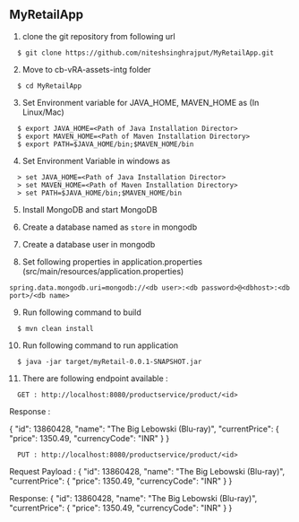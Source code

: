## MyRetailApp


1. clone the git repository from following url
```
  $ git clone https://github.com/niteshsinghrajput/MyRetailApp.git
```
2. Move to cb-vRA-assets-intg folder
```
  $ cd MyRetailApp
```
3. Set Environment variable for JAVA_HOME, MAVEN_HOME as (In Linux/Mac)
```
  $ export JAVA_HOME=<Path of Java Installation Director>
  $ export MAVEN_HOME=<Path of Maven Installation Directory>
  $ export PATH=$JAVA_HOME/bin;$MAVEN_HOME/bin
```

4. Set Environment Variable in windows as 
```
  > set JAVA_HOME=<Path of Java Installation Director>
  > set MAVEN_HOME=<Path of Maven Installation Directory>
  > set PATH=$JAVA_HOME/bin;$MAVEN_HOME/bin
```
5. Install MongoDB and start MongoDB 

6. Create a database named as `store` in mongodb

7. Create a database user in mongodb

8. Set following properties in application.properties (src/main/resources/application.properties) 
```
spring.data.mongodb.uri=mongodb://<db user>:<db password>@<dbhost>:<db port>/<db name>
```
9. Run following command to build 
```
  $ mvn clean install
```
10. Run following command to run application 
```
  $ java -jar target/myRetail-0.0.1-SNAPSHOT.jar
```
11. There are following endpoint available :
```
  GET : http://localhost:8080/productservice/product/<id>
```
  Response :

  {
    "id": 13860428,
    "name": "The Big Lebowski (Blu-ray)",
    "currentPrice": {
        "price": 1350.49,
        "currencyCode": "INR"
    	}
  }
```
  PUT : http://localhost:8080/productservice/product/<id>
```
  Request Payload :
  {
    "id": 13860428,
    "name": "The Big Lebowski (Blu-ray)",
    "currentPrice": {
        "price": 1350.49,
        "currencyCode": "INR"
    	}
  }

  Response:
  {
    "id": 13860428,
    "name": "The Big Lebowski (Blu-ray)",
    "currentPrice": {
        "price": 1350.49,
        "currencyCode": "INR"
    	}
  }







